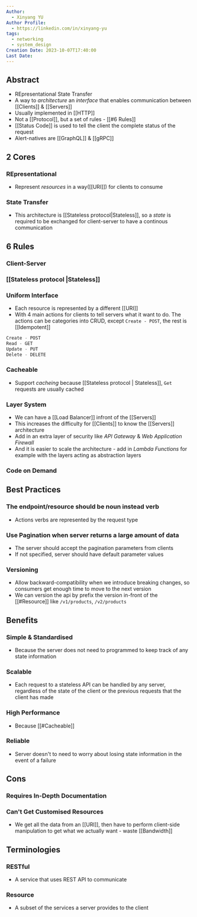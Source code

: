 ```yaml
---
Author:
  - Xinyang YU
Author Profile:
  - https://linkedin.com/in/xinyang-yu
tags:
  - networking
  - system_design
Creation Date: 2023-10-07T17:40:00
Last Date:
---
```

## Abstract
- REpresentational State Transfer
- A way to *architecture* an *interface* that enables communication between [[Clients]] & [[Servers]]
- Usually implemented in [[HTTP]]
- Not a [[Protocol]], but a set of rules - [[#6 Rules]]
- [[Status Code]] is used to tell the client the complete status of the request
- Alert-natives are [[GraphQL]] & [[gRPC]] 

## 2 Cores
### REpresentational
- Represent *resources* in a way([[URI]]) for clients to consume
### State Transfer
- This architecture is [[Stateless protocol|Stateless]], so a *state* is required to be exchanged for client-server to have a continous communication

## 6 Rules
### Client-Server
### [[Stateless protocol |Stateless]]
### Uniform Interface
- Each resource is represented by a different [[URI]]
- With 4 main actions for clients to tell servers what it want to do. The actions can be categories into CRUD, except `Create - POST`, the rest is [[Idempotent]]
```java
Create - POST
Read - GET
Update - PUT
Delete - DELETE
```
### Cacheable
- Support *cacheing* because [[Stateless protocol | Stateless]], `Get` requests are usually cached
### Layer System
- We can have a [[Load Balancer]] infront of the [[Servers]]
- This increases the difficulty for [[Clients]] to know the [[Servers]] architecture
- Add in an extra layer of security like *API Gateway* & *Web Application Firewall*
- And it is easier to scale the architecture - add in *Lambda Functions* for example with the layers acting as abstraction layers
### Code on Demand


## Best Practices
### The endpoint/resource should be noun instead verb
- Actions verbs are represented by the request type
### Use Pagination when server returns a large amount of data
- The server should accept the pagination parameters from clients
- If not specified, server should have default parameter values
### Versioning
- Allow backward-compatibility when we introduce breaking changes, so consumers get enough time to move to the next version
- We can version the api by prefix the version in-front of the [[#Resource]] like `/v1/products`, `/v2/products`


## Benefits
### Simple & Standardised
- Because the server does not need to programmed to keep track of any state information
### Scalable
- Each request to a stateless API can be handled by any server, regardless of the state of the client or the previous requests that the client has made
### High Performance
- Because [[#Cacheable]]
### Reliable
- Server doesn't to need to worry about losing state information in the event of a failure

## Cons
### Requires In-Depth Documentation
### Can't Get Customised Resources
- We get all the data from an [[URI]], then have to perform client-side manipulation to get what we actually want - waste [[Bandwidth]]

## Terminologies
### RESTful
- A service that uses REST API to communicate 
### Resource
- A subset of the services a server provides to the client